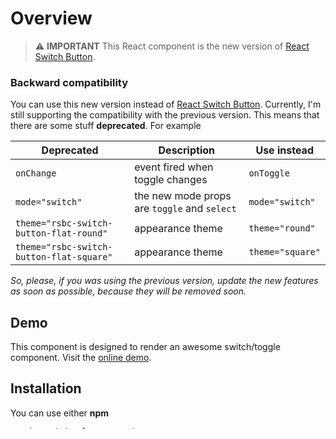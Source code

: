 # Overview

> ⚠️ **IMPORTANT** This React component is the new version of [React Switch Button](https://github.com/gfazioli/react-switch-button).

### Backward compatibility

You can use this new version instead of [React Switch Button](https://github.com/gfazioli/react-switch-button). Currently, I'm still supporting the compatibility with the previous version. This means that there are some stuff **deprecated**. For example

| Deprecated                               | Description                                  | Use instead      |
| ---------------------------------------- | -------------------------------------------- | ---------------- |
| `onChange`                               | event fired when toggle changes              | `onToggle`       |
| `mode="switch"`                          | the new mode props are `toggle` and `select` | `mode="switch"`  |
| `theme="rsbc-switch-button-flat-round"`  | appearance theme                             | `theme="round"`  |
| `theme="rsbc-switch-button-flat-square"` | appearance theme                             | `theme="square"` |

*So, please, if you was using the previous version, update the new features as soon as possible, because they will be removed soon.*

## Demo

This component is designed to render an awesome switch/toggle component.
Visit the [online demo](https://gfazioli.github.io/react-toggle/).

## Installation

You can use either **npm**

```bash
npm i react-toggle-component
```

or **yarn**

```bash
yarn add react-toggle-component
```


## Basic Usage

First of all, remember to import the component.

```jsx
import React from "react"

import Toggle from "react-toggle-component"
import "react-toggle-component/styles.css"

class Application extends React.Component {

    constructor( props )
    {
      super( props );
    }

    render() {
        return (
            <Toggle label="Click me" />
        );
    }

}
```

You may use the toggle button without any label, by using

```jsx
<Toggle />
```

Of course, you can create a left label, a right label, or both

```jsx
<Toggle label="Click me" />

<Toggle labelRight="Click me" />

<Toggle label="Click me on left" labelRight="Click me on right" />

```

## Default styles

Youmay import the default styles by using

```jsx
import "react-toggle-component/styles.css"
```

## Default checked

You can set the default state of component by `checked` props

```jsx
<Toggle checked={true} />
```

## Disabled

Of course, you can disable the component

```jsx
<Toggle disabled={true} />
```

## Events

You can use `onToggle` event to get when the toggle changes

```jsx
<Toggle checked={this.state.checked} onToggle={value => this.setState({checked:value})} />
```

### Backward compatibility

To mainteince the backward compatibility you may continue to use `onChange` handler

```jsx
<Toggle checked={this.state.checked} onChange={value => this.setState({checked:value})} />
```



| Event      | Params             | Note                                                         |
| ---------- | ------------------ | ------------------------------------------------------------ |
| `onToggle` | `(checked, event)` | The checked value may be true or false. You may use also the event to get the name or id of component. |

## Mode

You can also use the toggle as selected component. This mode is useful when you have to selected by two choices

```jsx
<Toggle mode="select"
        label="Theme Light"
        labelRight="Theme Dark"
        checked={this.state.checked}
        onChange={value => this.setState({checked:value})} />
```

## Props

| Prop         | Type     | Description                               |
| ------------ | ----------------------------------------- | --------------------- |
| `name`       | string | Component name, default `toggle`         |
| `id`         | string   | Component id, when null or undefined it'll be `name` |
| `label`      | string | Left label                               |
| `labelRight` | string | Right label                              |
| `className`  | string | Additional classes for the main container |
| `checked`    | boolean | Default checked status. Possibible values are `true` or `false`.  Default `false` |
| `mode`       | string | The toggle mode. Possible values are `toggle` or `select`. Default `toggle`. |
| `theme`      | string | The toggle appearance theme. Possible values are `round` or `square`. Default `round`. |
| `disabled` | boolean | If `true` the toggle is disabled. Default `false`. |

## Contributing

Thanks for any your contribute 👏🏻.

## Bugs 🐛

Use the GitHub issues.

## License

MIT Licensed. Copyright (c) Giovambattista Fazioli 2018.

